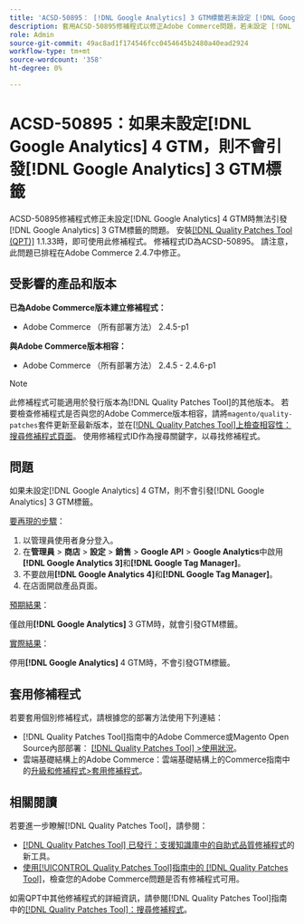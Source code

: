 ```yaml
---
title: 'ACSD-50895： [!DNL Google Analytics] 3 GTM標籤若未設定 [!DNL Google Analytics] 4 GTM，則不會引發'
description: 套用ACSD-50895修補程式以修正Adobe Commerce問題，若未設定 [!DNL Google Analytics] 4 GTM，則不會引發 [!DNL Google Analytics] 3 GTM標籤。
role: Admin
source-git-commit: 49ac8ad1f174546fcc0454645b2480a40ead2924
workflow-type: tm+mt
source-wordcount: '358'
ht-degree: 0%

---
```


# ACSD-50895：如果未設定[!DNL Google Analytics] 4 GTM，則不會引發[!DNL Google Analytics] 3 GTM標籤

ACSD-50895修補程式修正未設定[!DNL Google Analytics] 4 GTM時無法引發[!DNL Google Analytics] 3 GTM標籤的問題。 安裝[[!DNL Quality Patches Tool (QPT)]](https://experienceleague.adobe.com/en/docs/commerce-knowledge-base/kb/announcements/commerce-announcements/magento-quality-patches-released-new-tool-to-self-serve-quality-patches) 1.1.33時，即可使用此修補程式。 修補程式ID為ACSD-50895。 請注意，此問題已排程在Adobe Commerce 2.4.7中修正。

## 受影響的產品和版本

**已為Adobe Commerce版本建立修補程式：**

* Adobe Commerce （所有部署方法） 2.4.5-p1

**與Adobe Commerce版本相容：**

* Adobe Commerce （所有部署方法） 2.4.5 - 2.4.6-p1

>[!NOTE]
>
>此修補程式可能適用於發行版本為[!DNL Quality Patches Tool]的其他版本。 若要檢查修補程式是否與您的Adobe Commerce版本相容，請將`magento/quality-patches`套件更新至最新版本，並在[[!DNL Quality Patches Tool]上檢查相容性：搜尋修補程式頁面](https://experienceleague.adobe.com/tools/commerce-quality-patches/index.html)。 使用修補程式ID作為搜尋關鍵字，以尋找修補程式。

## 問題

如果未設定[!DNL Google Analytics] 4 GTM，則不會引發[!DNL Google Analytics] 3 GTM標籤。

<u>要再現的步驟</u>：

1. 以管理員使用者身分登入。
1. 在&#x200B;**管理員** > **商店** > **設定** > **銷售** > **Google API** > **Google Analytics**&#x200B;中啟用&#x200B;**[!DNL Google Analytics 3]**&#x200B;和&#x200B;**[!DNL Google Tag Manager]**。
1. 不要啟用&#x200B;**[!DNL Google Analytics 4]**&#x200B;和&#x200B;**[!DNL Google Tag Manager]**。
1. 在店面開啟產品頁面。

<u>預期結果</u>：

僅啟用&#x200B;**[!DNL Google Analytics]** 3 GTM時，就會引發GTM標籤。

<u>實際結果</u>：

停用&#x200B;**[!DNL Google Analytics]** 4 GTM時，不會引發GTM標籤。

## 套用修補程式

若要套用個別修補程式，請根據您的部署方法使用下列連結：

* [!DNL Quality Patches Tool]指南中的Adobe Commerce或Magento Open Source內部部署： [[!DNL Quality Patches Tool] >使用狀況](https://experienceleague.adobe.com/docs/commerce-operations/tools/quality-patches-tool/usage.html)。
* 雲端基礎結構上的Adobe Commerce：雲端基礎結構上的Commerce指南中的[升級和修補程式>套用修補程式](https://experienceleague.adobe.com/docs/commerce-cloud-service/user-guide/develop/upgrade/apply-patches.html)。

## 相關閱讀

若要進一步瞭解[!DNL Quality Patches Tool]，請參閱：

* [[!DNL Quality Patches Tool] 已發行：支援知識庫中的自助式品質修補程式](https://experienceleague.adobe.com/en/docs/commerce-knowledge-base/kb/announcements/commerce-announcements/magento-quality-patches-released-new-tool-to-self-serve-quality-patches)的新工具。
* [使用[!UICONTROL Quality Patches Tool]指南中的 [!DNL Quality Patches Tool]](/help/tools/quality-patches-tool/patches-available-in-qpt/check-patch-for-magento-issue-with-magento-quality-patches.md)，檢查您的Adobe Commerce問題是否有修補程式可用。


如需QPT中其他修補程式的詳細資訊，請參閱[!DNL Quality Patches Tool]指南中的[[!DNL Quality Patches Tool]：搜尋修補程式](https://experienceleague.adobe.com/tools/commerce-quality-patches/index.html)。
